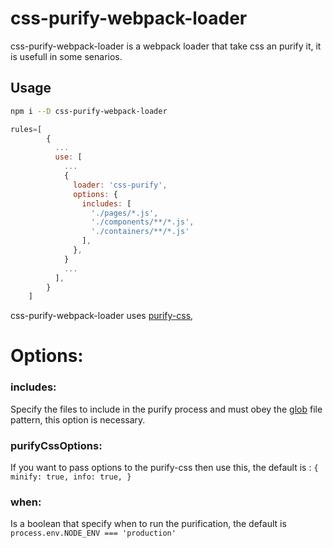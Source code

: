 # css-purify-webpack-loader

css-purify-webpack-loader is a webpack loader that take css an purify it, it is usefull in some senarios.

## Usage

```bash
npm i --D css-purify-webpack-loader
```

```javascript
rules=[
        {
          ...
          use: [
            ...
            {
              loader: 'css-purify',
              options: {
                includes: [
                  './pages/*.js',
                  './components/**/*.js',
                  './containers/**/*.js'
                ],
              },
            }
            ...
          ],
        }
    ]
```

css-purify-webpack-loader uses [purify-css](https://github.com/purifycss/purifycss),

# Options:

### includes:

Specify the files to include in the purify process and must obey the [glob](https://github.com/isaacs/node-glob) file pattern,
this option is necessary.

### purifyCssOptions:

If you want to pass options to the purify-css then use this, the default is :
`{ minify: true, info: true, }`

### when:

Is a boolean that specify when to run the purification, the default is `process.env.NODE_ENV === 'production'`

